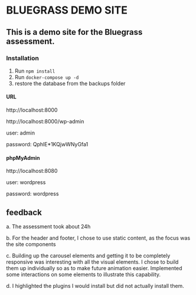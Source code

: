# BLUEGRASS DEMO SITE

## This is a demo site for the Bluegrass assessment.

### Installation

1. Run `npm install`
2. Run `docker-compose up -d`
3. restore the database from the backups folder

#### URL

http://localhost:8000

http://localhost:8000/wp-admin

user: admin

password: QphlE\*1KQjwWNyGfa1

#### phpMyAdmin

http://localhost:8080

user: wordpress

password: wordpress

## feedback

a. The assessment took about 24h

b. For the header and footer, I chose to use static content, as the focus was the site components

c. Building up the carousel elements and getting it to be completely responsive was interesting with all the visual elements. I chose to build them up individually so as to make future animation easier. Implemented some interactions on some elements to illustrate this capability.

d. I highlighted the plugins I would install but did not actually install them.
